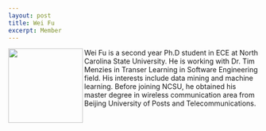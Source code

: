 ```yaml
---
layout: post
title: Wei Fu
excerpt: Member 
---
```


 
<img align=left width=150
src="{{site.url}}/img/wei.jpg"> Wei Fu is a second year
Ph.D student in ECE at North Carolina State University. He is working with Dr. Tim Menzies 
in Transer Learning in Software Engineering field. His interests include data mining and 
machine learning. Before joining NCSU, he obtained his 
master degree in wireless communication area from Beijing University of Posts and Telecommunications.

